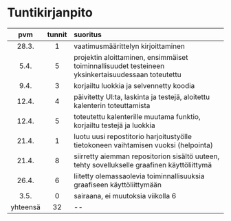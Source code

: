 # Tuntikirjanpito

| pvm | tunnit | suoritus |
| :--:|:------:| :-------|
|28.3.| 1 | vaatimusmäärittelyn kirjoittaminen|
|5.4. | 5 | projektin aloittaminen, ensimmäiset toiminnallisuudet testeineen yksinkertaisuudessaan toteutettu|
|9.4. | 3 | korjailtu luokkia ja selvennetty koodia|
|12.4.| 4 | päivitetty UI:ta, laskinta ja testejä, aloitettu kalenterin toteuttamista|
|12.4.| 5 | toteutettu kalenterille muutama funktio, korjailtu testejä ja luokkia|
|21.4.| 1 | luotu uusi repostitorio harjoitustyölle tietokoneen vaihtamisen vuoksi (helpointa)|
|21.4.| 8 | siirretty aiemman repositorion sisältö uuteen, tehty sovellukselle graafinen käyttöliittymä|
|26.4.| 6 | liitetty olemassaolevia toiminnallisuuksia graafiseen käyttöliittymään|
|3.5. | 0 | sairaana, ei muutoksia viikolla 6|
|yhteensä| 32 | --|
